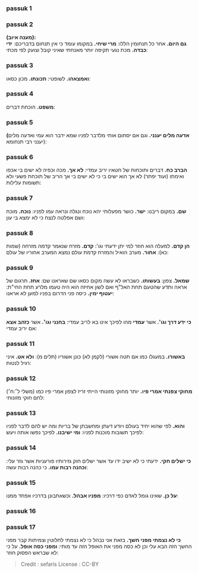 
### passuk 1

### passuk 2
<b>(מענה איוב):</b><br><b>גם היום.</b> אחר כל תנחומין הללו:
<b>מרי שיחי.</b> במקומו עומד כי אין תנחום בדבריכם:
<b>ידי כבדה.</b> מכת נגעי תקיפה יותר מאנחתי שאיני קובל וצועק לפי מכתי:

### passuk 3
<b>ואמצאהו.</b> לשופטי:
<b>תכונתו.</b> מכון כסאו:

### passuk 4
<b>משפט.</b> הוכחת דברים:

### passuk 5
<b>(אדעה מלים יענני.</b> וגם אם יסתום אותי מלדבר לפניו שמא ידבר הוא עמי ואדעה מלים יענני רבי תנחומא):

### passuk 6
<b>הברב כח.</b> דברים ותוכחות של חטאיו יריב עמדי:
<b>לא אך.</b> מכה וכפיה לא ישים בי אכפו ואימתו (ועוד יפתר) לא אך הוא ישים בי כי לא ישים בי אך הריב של תוכחת פשעי ולא תשומות עלילות:

### passuk 7
<b>שם.</b> במקום ריבנו:
<b>ישר.</b> כושר מפעלותי יהא נוכח ונגלה ונראה עמו לפניו:
<b>נוכח.</b> מוכח ושם אפלטה לנצח כי לא ימצא בי עון:

### passuk 8
<b>הן קדם.</b> למעלה הוא חוזר למי יתן ידעתי וגו':
<b>קדם.</b> מזרח שנאמר קדמה מזרחה (שמות כא):
<b>אחור.</b> מערב הואיל והמזרח קדמת עולם נמצא המערב אחוריו של עולם:

### passuk 9
<b>שמאל.</b> צפון:
<b>בעשותו.</b> כשבראו לא עשה מקום כסאו שם שאראנו שם:
<b>אחז.</b> תרגום של אראה ותדע שהטעם תחת האל"ף ואם לשון אחיזה הוא היה טעמו מלרע תחת החי"ת:
<b>יעטוף ימין.</b> כיסה פני הדרום בפניו למען לא אראנו:

### passuk 10
<b>כי ידע דרך וגו'.</b> אשר <b>עמדי</b> מהו לפיכך אינו בא לריב עמדי:
<b>בחנני וגו'.</b> אשר <b>כזהב אצא</b> אם יריב עמדי:

### passuk 11
<b>באשורו.</b> במעגלו כמו אם תטה אשורי (לקמן לא) כונן אשוריו (תלים מ):
<b>ולא אט.</b> איני רגיל לנטות:

### passuk 12
<b>מחוקי צפנתי אמרי פיו.</b> יותר מחוקי מזונותי הייתי זריז לצפון אמרי פיו כמו (משלי ל׳:ח׳) לחם חוקי מזונותי:

### passuk 13
<b>והוא.</b> לפי שהוא יחיד בעולם ויודע דעתן ומחשבתן של בריות ומה יש להם לדבר לפניו לפיכך תשובות מוכנות לפניו:
<b>ומי ישיבנו.</b> לפיכך נפשו אותה ויעש:

### passuk 14
<b>כי ישלים חקי.</b> ידעתי כי לא ישיב ידו עד אשר ישלים חוק גזירותיו פורעניות אשר גזר עלי:
<b>וכהנה רבות עמו.</b> כי כהנה רבות עשה:

### passuk 15
<b>על כן.</b> שאינו גומל לאדם כפי דרכיו:
<b>מפניו אבהל.</b> וכשאתבונן בדרכיו אפחד ממנו:

### passuk 16

### passuk 17
<b>כי לא נצמתי מפני חשך.</b> בזאת אני נבהל כי לא נצמתי לחלוטין וצמיתות קבר מפני החשך הזה הבא עלי וכן לא כסה מפני את האופל הזה עד מותי:
<b>ומפני כסה אופל.</b> על כי לא שבראש הפסוק חוזר:

>Credit : sefaris
>License : CC-BY